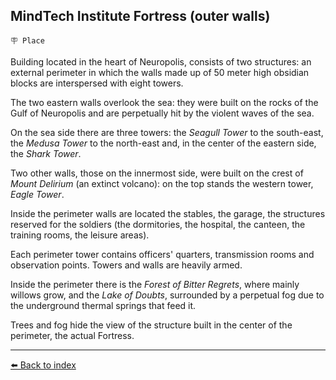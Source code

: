 ## MindTech Institute Fortress (outer walls)

`🪧 Place`

Building located in the heart of Neuropolis, consists of two structures: an external perimeter in which the walls made up of 50 meter high obsidian blocks are interspersed with eight towers.

The two eastern walls overlook the sea: they were built on the rocks of the Gulf of Neuropolis and are perpetually hit by the violent waves of the sea.

On the sea side there are three towers: the *Seagull Tower* to the south-east, the *Medusa Tower* to the north-east and, in the center of the eastern side, the *Shark Tower*.

Two other walls, those on the innermost side, were built on the crest of *Mount Delirium* (an extinct volcano): on the top stands the western tower, *Eagle Tower*.

Inside the perimeter walls are located the stables, the garage, the structures reserved for the soldiers (the dormitories, the hospital, the canteen, the training rooms, the leisure areas).

Each perimeter tower contains officers' quarters, transmission rooms and observation points. Towers and walls are heavily armed.

Inside the perimeter there is the *Forest of Bitter Regrets*, where mainly willows grow, and the *Lake of Doubts*, surrounded by a perpetual fog due to the underground thermal springs that feed it.

Trees and fog hide the view of the structure built in the center of the perimeter, the actual Fortress.


----------
[⬅️ Back to index](../refs/#8a90_s)